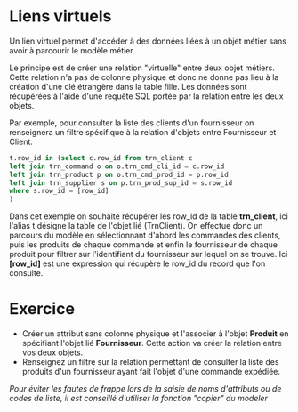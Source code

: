 Liens virtuels
==================

Un lien virtuel permet d'accéder à des données liées à un objet métier sans avoir à parcourir le modèle métier.

Le principe est de créer une relation "virtuelle" entre deux objet métiers.
Cette relation n'a pas de colonne physique et donc ne donne pas lieu à la création d'une clé étrangère dans la table fille.
Les données sont récupérées à l'aide d'une requête SQL portée par la relation entre les deux objets.

Par exemple, pour consulter la liste des clients d'un fournisseur on renseignera un filtre spécifique à la relation d'objets entre Fournisseur et Client.

```sql
t.row_id in (select c.row_id from trn_client c
left join trn_command o on o.trn_cmd_cli_id = c.row_id
left join trn_product p on o.trn_cmd_prod_id = p.row_id
left join trn_supplier s on p.trn_prod_sup_id = s.row_id
where s.row_id = [row_id]
)
```

Dans cet exemple on souhaite récupérer les row_id de la table **trn_client**, ici l'alias t désigne la table de l'objet lié (TrnClient).
On effectue donc un parcours du modèle en sélectionnant d'abord les commandes des clients, puis les produits de chaque commande et enfin le fournisseur de chaque produit pour filtrer sur l'identifiant du fournisseur sur lequel on se trouve. Ici **[row_id]** est une expression qui récupère le row_id du record que l'on consulte.

Exercice
=================
- Créer un attribut sans colonne physique et l'associer à l'objet **Produit** en spécifiant l'objet lié **Fournisseur**. Cette action va créer la relation entre vos deux objets.
- Renseignez un filtre sur la relation permettant de consulter la liste des produits d'un fournisseur ayant fait l'objet d'une commande expédiée.


*Pour éviter les fautes de frappe lors de la saisie de noms d'attributs ou de codes de liste, il est conseillé d'utiliser la fonction "copier" du modeler*
